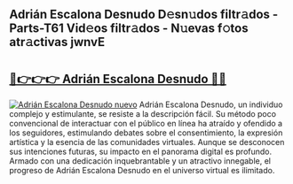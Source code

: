 ## Adrián Escalona Desnudo D𝚎sn𝚞dos filtr𝚊dos - Parts-T61 Vid𝚎os filtr𝚊dos - N𝚞evas f𝚘tos atr𝚊ctivas jwnvE

# <h2><a href="http://mb7ytc.tromn.icu/?c=Adri%c3%a1n+Escalona+Desnudo">🔗👉👉👉 Adrián Escalona Desnudo 🔗🔗</a></h2>

[![Adrián Escalona Desnudo nuevo](https://i.imgur.com/pEAQMta.gif)](http://mb7ytc.tromn.icu/?c=Adri%c3%a1n+Escalona+Desnudo)
Adrián Escalona Desnudo, un individuo complejo y estimulante, se resiste a la descripción fácil. Su método poco convencional de interactuar con el público en línea ha atraído y ofendido a los seguidores, estimulando debates sobre el consentimiento, la expresión artística y la esencia de las comunidades virtuales. Aunque se desconocen sus intenciones futuras, su impacto en el panorama digital es profundo. Armado con una dedicación inquebrantable y un atractivo innegable, el progreso de Adrián Escalona Desnudo en el universo virtual es ilimitado.
